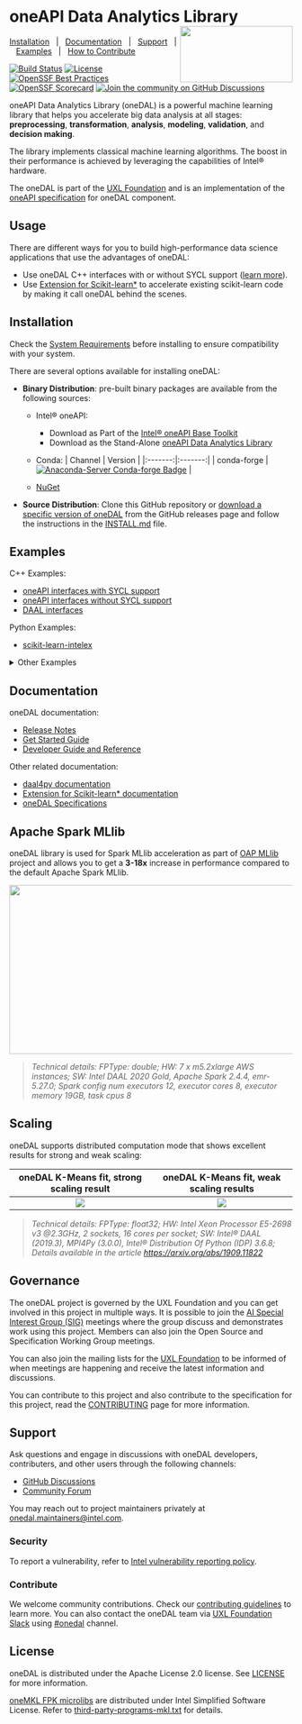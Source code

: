 ﻿<!--
******************************************************************************
* Copyright 2014 Intel Corporation
*
* Licensed under the Apache License, Version 2.0 (the "License");
* you may not use this file except in compliance with the License.
* You may obtain a copy of the License at
*
*     http://www.apache.org/licenses/LICENSE-2.0
*
* Unless required by applicable law or agreed to in writing, software
* distributed under the License is distributed on an "AS IS" BASIS,
* WITHOUT WARRANTIES OR CONDITIONS OF ANY KIND, either express or implied.
* See the License for the specific language governing permissions and
* limitations under the License.
*******************************************************************************/-->

# oneAPI Data Analytics Library <!-- omit in toc --> <img align="right" width="200" height="100" src="https://raw.githubusercontent.com/uxlfoundation/artwork/e98f1a7a3d305c582d02c5f532e41487b710d470/foundation/uxl-foundation-logo-horizontal-color.svg">

[Installation](#installation)&nbsp;&nbsp;&nbsp;|&nbsp;&nbsp;&nbsp;[Documentation](#documentation)&nbsp;&nbsp;&nbsp;|&nbsp;&nbsp;&nbsp;[Support](#support)&nbsp;&nbsp;&nbsp;|&nbsp;&nbsp;&nbsp;[Examples](#examples)&nbsp;&nbsp;&nbsp;|&nbsp;&nbsp;&nbsp;[How to Contribute](CONTRIBUTING.md)&nbsp;&nbsp;&nbsp;

[![Build Status](https://dev.azure.com/daal/DAAL/_apis/build/status/CI?repoName=uxlfoundation/oneDAL&branchName=main)](https://dev.azure.com/daal/DAAL/_build/latest?definitionId=7&branchName=main)
[![License](https://img.shields.io/github/license/uxlfoundation/oneDAL.svg)](https://github.com/uxlfoundation/oneDAL/blob/main/LICENSE)
[![OpenSSF Best Practices](https://www.bestpractices.dev/projects/8859/badge)](https://www.bestpractices.dev/projects/8859)
[![OpenSSF Scorecard](https://api.securityscorecards.dev/projects/github.com/uxlfoundation/oneDAL/badge)](https://securityscorecards.dev/viewer/?uri=github.com/uxlfoundation/oneDAL)
[![Join the community on GitHub Discussions](https://badgen.net/badge/join%20the%20discussion/on%20github/black?icon=github)](https://github.com/uxlfoundation/oneDAL/discussions)

oneAPI Data Analytics Library (oneDAL) is a powerful machine learning library that helps you accelerate big data analysis at all stages: **preprocessing**, **transformation**, **analysis**, **modeling**, **validation**, and **decision making**.

The library implements classical machine learning algorithms. The boost in their performance is achieved by leveraging the capabilities of Intel&reg; hardware.

The oneDAL is part of the [UXL Foundation](http://www.uxlfoundation.org) and is an implementation of the [oneAPI specification](https://spec.oneapi.io) for oneDAL component.

## Usage

There are different ways for you to build high-performance data science applications that use the advantages of oneDAL:
- Use oneDAL C++ interfaces with or without SYCL support ([learn more](https://uxlfoundation.github.io/oneDAL/#oneapi-vs-daal-interfaces)).
- Use [Extension for Scikit-learn*](https://uxlfoundation.github.io/scikit-learn-intelex/) to accelerate existing scikit-learn code by making it call oneDAL behind the scenes.


## Installation

Check the [System Requirements](https://uxlfoundation.github.io/oneDAL/system-requirements.html) before installing to ensure compatibility with your system.

There are several options available for installing oneDAL:

- **Binary Distribution**: pre-built binary packages are available from the following sources:
    - Intel® oneAPI:
        - Download as Part of the [Intel® oneAPI Base Toolkit](https://www.intel.com/content/www/us/en/developer/tools/oneapi/base-toolkit-download.html)
        - Download as the Stand-Alone [oneAPI Data Analytics Library](https://www.intel.com/content/www/us/en/developer/tools/oneapi/onedal-download.html)
    - Conda:
        | Channel | Version |
        |:-------:|:-------:|
        | conda-forge | [![Anaconda-Server Conda-forge Badge](https://anaconda.org/conda-forge/dal-devel/badges/version.svg)](https://anaconda.org/conda-forge/dal-devel) |

    - [NuGet](https://www.nuget.org/packages/inteldal.devel.linux-x64)

- **Source Distribution**: Clone this GitHub repository or [download a specific version of oneDAL](https://github.com/uxlfoundation/oneDAL/releases) from the GitHub releases page and follow the instructions in the [INSTALL.md](INSTALL.md) file.


## Examples

C++ Examples:

- [oneAPI interfaces with SYCL support](https://github.com/uxlfoundation/oneDAL/tree/main/examples/oneapi/dpc)
- [oneAPI interfaces without SYCL support](https://github.com/uxlfoundation/oneDAL/tree/main/examples/oneapi/cpp)
- [DAAL interfaces](https://github.com/uxlfoundation/oneDAL/tree/main/examples/daal/cpp)

Python Examples:
- [scikit-learn-intelex](https://github.com/uxlfoundation/scikit-learn-intelex/tree/main/examples/notebooks)

<details><summary>Other Examples</summary>

- [MPI](https://github.com/uxlfoundation/oneDAL/tree/main/samples/daal/cpp/mpi)
- [MySQL](https://github.com/uxlfoundation/oneDAL/tree/main/samples/daal/cpp/mysql)

</details>

## Documentation

oneDAL documentation:

- [Release Notes](https://github.com/uxlfoundation/oneDAL/releases)
- [Get Started Guide](https://uxlfoundation.github.io/oneDAL/quick-start.html)
- [Developer Guide and Reference](https://uxlfoundation.github.io/oneDAL/)

Other related documentation:

- [daal4py documentation](https://intelpython.github.io/daal4py/)
- [Extension for Scikit-learn* documentation](https://uxlfoundation.github.io/scikit-learn-intelex/)
- [oneDAL Specifications](https://spec.oneapi.com/versions/latest/elements/oneDAL/source/index.html)

## Apache Spark MLlib

oneDAL library is used for Spark MLlib acceleration as part of [OAP MLlib](https://github.com/oap-project/oap-mllib) project and allows you to get a **3-18x** increase in performance compared to the default Apache Spark MLlib.

<img style="display:inline;" height=300 width=550 src="docs/readme-charts/intel%20oneDAL%20Spark%20samples%20vs%20Apache%20Spark%20MLlib.png"></a>

>*Technical details: FPType: double; HW: 7 x m5.2xlarge AWS instances; SW: Intel DAAL 2020 Gold, Apache Spark 2.4.4, emr-5.27.0; Spark config num executors 12, executor cores 8, executor memory 19GB, task cpus 8*

## Scaling

oneDAL supports distributed computation mode that shows excellent results for strong and weak scaling:

oneDAL K-Means fit, strong scaling result | oneDAL K-Means fit, weak scaling results
:-------------------------:|:-------------------------:
![](docs/readme-charts/Intel%20oneDAL%20KMeans%20strong%20scaling.png)  |   ![](docs/readme-charts/intel%20oneDAL%20KMeans%20weak%20scaling.png)

>*Technical details: FPType: float32; HW: Intel Xeon Processor E5-2698 v3 @2.3GHz, 2 sockets, 16 cores per socket; SW: Intel® DAAL (2019.3), MPI4Py (3.0.0), Intel® Distribution Of Python (IDP) 3.6.8; Details available in the article https://arxiv.org/abs/1909.11822*

## Governance

The oneDAL project is governed by the UXL Foundation and you can get involved in this project in multiple ways. It is possible to join the [AI Special Interest Group (SIG)](https://github.com/uxlfoundation/foundation/tree/main/ai) meetings where the group discuss and demonstrates work using this project. Members can also join the Open Source and Specification Working Group meetings.

You can also join the mailing lists for the [UXL Foundation](https://lists.uxlfoundation.org/g/main/subgroups) to be informed of when meetings are happening and receive the latest information and discussions.

You can contribute to this project and also contribute to the specification for this project, read the [CONTRIBUTING](CONTRIBUTING.md) page for more information.


## Support

Ask questions and engage in discussions with oneDAL developers, contributers, and other users through the following channels:

- [GitHub Discussions](https://github.com/uxlfoundation/oneDAL/discussions)
- [Community Forum](https://community.intel.com/t5/Intel-oneAPI-Data-Analytics/bd-p/oneapi-data-analytics-library)

You may reach out to project maintainers privately at onedal.maintainers@intel.com.

### Security <!-- omit in toc -->

To report a vulnerability, refer to [Intel vulnerability reporting policy](https://www.intel.com/content/www/us/en/security-center/default.html).

### Contribute <!-- omit in toc -->

We welcome community contributions. Check our [contributing guidelines](CONTRIBUTING.md) to learn more. You can also contact the oneDAL team via [UXL Foundation Slack] using
[#onedal] channel.

[UXL Foundation Slack]: https://slack-invite.uxlfoundation.org/
[#onedal]: https://uxlfoundation.slack.com/channels/onedal

## License <!-- omit in toc -->

oneDAL is distributed under the Apache License 2.0 license. See [LICENSE](LICENSE) for more information.

[oneMKL FPK microlibs](https://github.com/uxlfoundation/oneDAL/releases/tag/Dependencies)
are distributed under Intel Simplified Software License.
Refer to [third-party-programs-mkl.txt](third-party-programs-mkl.txt) for details.
